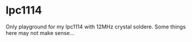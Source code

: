 # lpc1114
Only playground for my lpc1114 with 12MHz crystal soldere.
Some things here may not make sense... 
